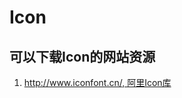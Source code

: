 Icon
======
可以下载Icon的网站资源
---------
1. [http://www.iconfont.cn/, 阿里Icon库](http://www.iconfont.cn/, "阿里Icon库") 
